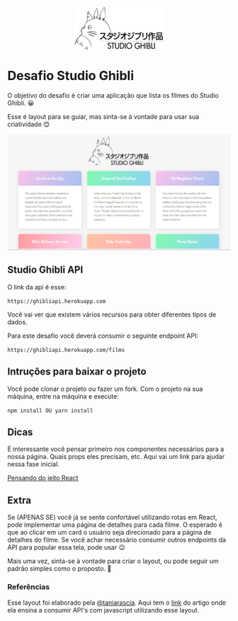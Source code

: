 <p align="center">
  <img src="logo.png" width="200" alt="Juntos Somos +">
</p>

# 

# Desafio Studio Ghibli 

O objetivo do desafio é criar uma aplicação que lista os filmes do Studio Ghibli. 😀

Esse é layout para se guiar, mas sinta-se à vontade para usar sua criatividade 😊

![Image of the app](./images/example.png)

## Studio Ghibli API

O link da api é esse:

`https://ghibliapi.herokuapp.com`

Você vai ver que existem vários recursos para obter diferentes tipos de dados.

Para este desafio você deverá consumir o seguinte endpoint API:

`https://ghibliapi.herokuapp.com/films`


## Intruções para baixar o projeto

Você pode clonar o projeto ou fazer um fork. 
Com o projeto na sua máquina, entre na máquina e execute: 

`npm install OU yarn install`


## Dicas

É interessante você pensar primeiro nos componentes necessários para a nossa página. Quais props eles precisam, etc.
Aqui vai um link para ajudar nessa fase inicial.

[Pensando do jeito React](https://pt-br.reactjs.org/docs/thinking-in-react.html)

## Extra

Se (APENAS SE) você já se sente confortável utilizando rotas em React, pode implementar uma página de detalhes para cada filme. 
O esperado é que ao clicar em um card o usuário seja direcionado para a página de detalhes do filme. Se você achar necessário consumir outros endpoints da API para popular essa tela, pode usar 😉

Mais uma vez, sinta-se à vontade para criar o layout, ou pode seguir um padrão simples como o proposto. 🤘

### Referências

Esse layout foi elaborado pela [@taniarascia](https://github.com/taniarascia).
Aqui tem o [link](https://www.taniarascia.com/how-to-connect-to-an-api-with-javascript/) do artigo onde ela ensina a consumir API's com javascript utilizando esse layout. 
